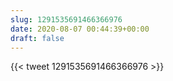 ```yaml
---
slug: 1291535691466366976
date: 2020-08-07 00:44:39+00:00
draft: false
---
```


{{< tweet 1291535691466366976 >}}
